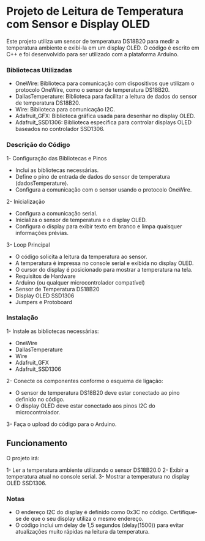 # Projeto de Leitura de Temperatura com Sensor e Display OLED
Este projeto utiliza um sensor de temperatura DS18B20 para medir a temperatura ambiente e exibi-la em um display OLED. O código é escrito em C++ e foi desenvolvido para ser utilizado com a plataforma Arduino.

### Bibliotecas Utilizadas
- OneWire: Biblioteca para comunicação com dispositivos que utilizam o protocolo OneWire, como o sensor de temperatura DS18B20.
- DallasTemperature: Biblioteca para facilitar a leitura de dados do sensor de temperatura DS18B20.
- Wire: Biblioteca para comunicação I2C.
- Adafruit_GFX: Biblioteca gráfica usada para desenhar no display OLED.
- Adafruit_SSD1306: Biblioteca específica para controlar displays OLED baseados no controlador SSD1306.

### Descrição do Código
1-  Configuração das Bibliotecas e Pinos
- Inclui as bibliotecas necessárias.
- Define o pino de entrada de dados do sensor de temperatura (dadosTemperature).
- Configura a comunicação com o sensor usando o protocolo OneWire.

2- Inicialização
- Configura a comunicação serial.
- Inicializa o sensor de temperatura e o display OLED.
- Configura o display para exibir texto em branco e limpa quaisquer informações prévias.

3- Loop Principal

- O código solicita a leitura da temperatura ao sensor.
- A temperatura é impressa no console serial e exibida no display OLED.
- O cursor do display é posicionado para mostrar a temperatura na tela.
- Requisitos de Hardware
- Arduino (ou qualquer microcontrolador compatível)
- Sensor de Temperatura DS18B20
- Display OLED SSD1306
- Jumpers e Protoboard

### Instalação
1- Instale as bibliotecas necessárias:

- OneWire
- DallasTemperature
- Wire
- Adafruit_GFX
- Adafruit_SSD1306
  
2- Conecte os componentes conforme o esquema de ligação:

- O sensor de temperatura DS18B20 deve estar conectado ao pino definido no código.
- O display OLED deve estar conectado aos pinos I2C do microcontrolador.

3- Faça o upload do código para o Arduino.

## Funcionamento
O projeto irá:

1- Ler a temperatura ambiente utilizando o sensor DS18B20.0
2- Exibir a temperatura atual no console serial.
3- Mostrar a temperatura no display OLED SSD1306.

### Notas
- O endereço I2C do display é definido como 0x3C no código. Certifique-se de que o seu display utiliza o mesmo endereço.
- O código inclui um delay de 1,5 segundos (delay(1500)) para evitar atualizações muito rápidas na leitura da temperatura.
